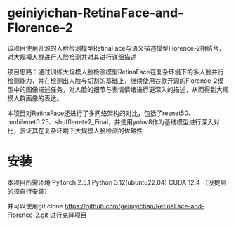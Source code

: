 # geiniyichan-RetinaFace-and-Florence-2
该项目使用开源的人脸检测模型RetinaFace与语义描述模型Florence-2相结合，对大规模人群进行人脸检测并对其进行详细描述

项目思路：通过训练大规模人脸检测模型RetinaFace在复杂环境下的多人脸并行检测能力，并在检测出人脸与切割的基础上，继续使用谷歌开源的Florence-2模型中的图像描述任务，对人脸的细节与表情情绪进行更深入的描述，从而得到大规模人群画像的表达。

本项目对RetinaFace还进行了多网络架构的对比，包括了resnet50、mobilenet0.25、shufflenetv2_Final，并使用yolov8作为基线模型进行深入对比，验证其在复杂环境下大规模人脸检测的优越性


# 安装
本项目所需环境
PyTorch  2.5.1
Python  3.12(ubuntu22.04)
CUDA  12.4
（没提到的须自行安装）

并可以使用git clone https://github.com/geiniyichan/RetinaFace-and-Florence-2.git 进行克隆项目
